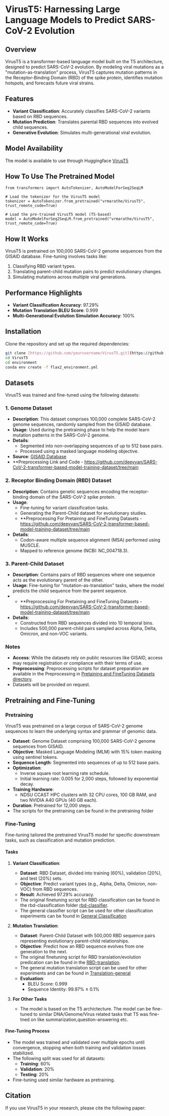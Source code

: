 # VirusT5: Harnessing Large Language Models to Predict SARS-CoV-2 Evolution  


## Overview  
VirusT5 is a transformer-based language model built on the T5 architecture, designed to predict SARS-CoV-2 evolution. By modeling viral mutations as a "mutation-as-translation" process, VirusT5 captures mutation patterns in the Receptor-Binding Domain (RBD) of the spike protein, identifies mutation hotspots, and forecasts future viral strains.  

## Features  
- **Variant Classification**: Accurately classifies SARS-CoV-2 variants based on RBD sequences.  
- **Mutation Prediction**: Translates parental RBD sequences into evolved child sequences.  
- **Generative Evolution**: Simulates multi-generational viral evolution.  

## Model Availability
The model is available to use through Huggingface [VirusT5](https://huggingface.co/vrmarathe/VirusT5)
## How To Use The Pretrained Model
```
from transformers import AutoTokenizer, AutoModelForSeq2SeqLM

# Load the tokenizer for the VirusT5 model
tokenizer = AutoTokenizer.from_pretrained("vrmarathe/VirusT5", trust_remote_code=True)

# Load the pre-trained VirusT5 model (T5-based)
model = AutoModelForSeq2SeqLM.from_pretrained("vrmarathe/VirusT5", trust_remote_code=True)
```



## How It Works  
VirusT5 is pretrained on 100,000 SARS-CoV-2 genome sequences from the GISAID database. Fine-tuning involves tasks like:  
1. Classifying RBD variant types.  
2. Translating parent-child mutation pairs to predict evolutionary changes.  
3. Simulating mutations across multiple viral generations.  

## Performance Highlights  
- **Variant Classification Accuracy**: 97.29%  
- **Mutation Translation BLEU Score**: 0.999  
- **Multi-Generational Evolution Simulation Accuracy**: 100%  

## Installation  
Clone the repository and set up the required dependencies:  
```bash  
git clone [https://github.com/yourusername/VirusT5.git](https://github.com/vrmarathe/VirusT5.git)  
cd VirusT5
cd environment
conda env create -f flax2_environment.yml
```
## Datasets  
VirusT5 was trained and fine-tuned using the following datasets:  

### 1. Genome Dataset  
- **Description**: This dataset comprises 100,000 complete SARS-CoV-2 genome sequences, randomly sampled from the GISAID database.  
- **Usage**: Used during the pretraining phase to help the model learn mutation patterns in the SARS-CoV-2 genome.  
- **Details**:  
  - Segmented into non-overlapping sequences of up to 512 base pairs.  
  - Processed using a masked language modeling objective.  
- **Source**: [GISAID Database](https://www.gisaid.org/)
- **Preprocessing Link and Code - https://github.com/deevvan/SARS-CoV-2-transformer-based-model-training-dataset/tree/main

### 2. Receptor Binding Domain (RBD) Dataset  
- **Description**: Contains genetic sequences encoding the receptor-binding domain of the SARS-CoV-2 spike protein.  
- **Usage**:  
  - Fine-tuning for variant classification tasks.  
  - Generating the Parent-Child dataset for evolutionary studies.
  - **Preprocessing For Pretaining and FineTuning Datasets - https://github.com/deevvan/SARS-CoV-2-transformer-based-model-training-dataset/tree/main  
- **Details**:  
  - Codon-aware multiple sequence alignment (MSA) performed using MUSCLE.  
  - Mapped to reference genome (NCBI: NC_004718.3).  

### 3. Parent-Child Dataset  
- **Description**: Contains pairs of RBD sequences where one sequence acts as the evolutionary parent of the other.  
- **Usage**: Fine-tuning for "mutation-as-translation" tasks, where the model predicts the child sequence from the parent sequence.
- - **Preprocessing For Pretaining and FineTuning Datasets - https://github.com/deevvan/SARS-CoV-2-transformer-based-model-training-dataset/tree/main  
- **Details**:  
  - Constructed from RBD sequences divided into 10 temporal bins.  
  - Includes 500,000 parent-child pairs sampled across Alpha, Delta, Omicron, and non-VOC variants.
    
    

### Notes  
- **Access**: While the datasets rely on public resources like GISAID, access may require registration or compliance with their terms of use.  
- **Preprocessing**: Preprocessing scripts for dataset preparation are available in the Preprocessing in [Pretaining and FineTuning Datasets directory](https://github.com/deevvan/SARS-CoV-2-transformer-based-model-training-dataset/tree/main).
- Datasets will be provided on request.
## Pretraining and Fine-Tuning  

### Pretraining  
VirusT5 was pretrained on a large corpus of SARS-CoV-2 genome sequences to learn the underlying syntax and grammar of genomic data.  
- **Dataset**: Genome Dataset comprising 100,000 SARS-CoV-2 genome sequences from GISAID.  
- **Objective**: Masked Language Modeling (MLM) with 15% token masking using sentinel tokens.  
- **Sequence Length**: Segmented into sequences of up to 512 base pairs.  
- **Optimization**:  
  - Inverse square root learning rate schedule.  
  - Initial learning rate: 0.005 for 2,000 steps, followed by exponential decay.  
- **Training Hardware**:  
  - NDSU CCAST HPC clusters with 32 CPU cores, 100 GB RAM, and two NVIDIA A40 GPUs (40 GB each).  
- **Duration**: Pretrained for 12,000 steps.
- The scripts for the pretraining can be found in the pretraining folder  

### Fine-Tuning  
Fine-tuning tailored the pretrained VirusT5 model for specific downstream tasks, such as classification and mutation prediction.  
#### Tasks  
1. **Variant Classification**:  
   - **Dataset**: RBD Dataset, divided into training (60%), validation (20%), and test (20%) sets.  
   - **Objective**: Predict variant types (e.g., Alpha, Delta, Omicron, non-VOC) from RBD sequences.  
   - **Result**: Achieved 97.29% accuracy.
   - The original finetuning script for RBD classification can be found in the rbd-classification folder [rbd-classifier](https://github.com/vrmarathe/VirusT5/tree/1d290a99f767fb5cb4bfd598b5fff7e1b348138a/rbd-classifier).
   - The general classifier  script can be used for other classification experiments can be found in [General Classification](https://github.com/vrmarathe/VirusT5/blob/1d290a99f767fb5cb4bfd598b5fff7e1b348138a/rbd-classifier/classifier-general.py)
      

2. **Mutation Translation**:  
   - **Dataset**: Parent-Child Dataset with 500,000 RBD sequence pairs representing evolutionary parent-child relationships.  
   - **Objective**: Predict how an RBD sequence evolves from one generation to the next.
   - The original finetuning script for RBD translation/evolution predication can be found in the [RBD-translation](https://github.com/vrmarathe/VirusT5/tree/1d290a99f767fb5cb4bfd598b5fff7e1b348138a/rbd-translation).
   - The general mutation translation  script can be used for other experiments and can be found in [Translation-general](https://github.com/vrmarathe/VirusT5/blob/1d290a99f767fb5cb4bfd598b5fff7e1b348138a/rbd-translation/translation-general.py)
   - **Evaluation**:  
     - BLEU Score: 0.999  
     - Sequence Identity: 99.97% ± 0.1%
3. **For Other Tasks**
     - The model is based on the T5 archictecture. The model can be fine-tuned to similar DNA/Genome/Virus related tasks that T5 was fine-tned on like summarization,question-answering etc. 

#### Fine-Tuning Process  
- The model was trained and validated over multiple epochs until convergence, stopping when both training and validation losses stabilized.  
- The following split was used for all datasets:  
  - **Training**: 60%  
  - **Validation**: 20%  
  - **Testing**: 20%  
- Fine-tuning used similar hardware as pretraining.

  
## Citation  
If you use VirusT5 in your research, please cite the following paper:  







